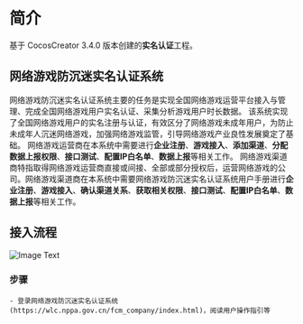 # 简介
基于 CocosCreator 3.4.0 版本创建的**实名认证**工程。

## 网络游戏防沉迷实名认证系统
网络游戏防沉迷实名认证系统主要的任务是实现全国网络游戏运营平台接入与管理、完成全国网络游戏用户实名认证、采集分析游戏用户时长数据。
该系统实现了全国网络游戏用户的实名注册与认证，有效区分了网络游戏未成年用户，为防止未成年人沉迷网络游戏，加强网络游戏监管，引导网络游戏产业良性发展奠定了基础。
网络游戏运营商在本系统中需要进行**企业注册**、**游戏接入**、**添加渠道**、**分配数据上报权限**、**接口测试**、**配置IP白名单**、**数据上报**等相关工作。
网络游戏渠道商特指取得网络游戏运营商直接或间接、全部或部分授权后，运营网络游戏的公司。网络游戏渠道商在本系统中需要网络游戏防沉迷实名认证系统用户手册进行**企业注册**、**游戏接入**、**确认渠道关系**、**获取相关权限**、**接口测试**、**配置IP白名单**、**数据上报**等相关工作。

## 接入流程

![Image Text](https://github.com/cocos-creator/CococsCreator-public-technology-solutions/blob/main/image/20220110/2022011001.jpg)

### 步骤

    - 登录网络游戏防沉迷实名认证系统(https://wlc.nppa.gov.cn/fcm_company/index.html)，阅读用户操作指引等